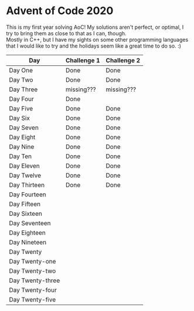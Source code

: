 # Advent of Code 2020
This is my first year solving AoC! My solutions aren't perfect, or optimal, I try to bring them as close to that as I can, though.  
Mostly in C++, but I have my sights on some other programming languages that I would like to try and the holidays seem like a great time to do so. :)  
  
| Day | Challenge 1 | Challenge 2 |
| --- | ----------- | ----------- |
| Day One | Done    | Done        |
| Day Two | Done    | Done        |
| Day Three | missing???    | missing???        |
| Day Four | Done    |         |
| Day Five | Done    | Done        |
| Day Six | Done    | Done        |
| Day Seven | Done    | Done        |
| Day Eight | Done    | Done        |
| Day Nine | Done    | Done        |
| Day Ten |Done|Done|
| Day Eleven |Done|Done|
| Day Twelve |Done|Done|
| Day Thirteen |Done|Done|
| Day Fourteen |     |         |
| Day Fifteen |     |         |
| Day Sixteen |     |         |
| Day Seventeen |     |         |
| Day Eighteen |     |         |
| Day Nineteen |     |         |
| Day Twenty |     |         |
| Day Twenty-one |     |         |
| Day Twenty-two |     |         |
| Day Twenty-three |     |         |
| Day Twenty-four |     |         |
| Day Twenty-five |     |         | 
